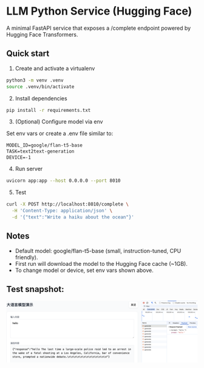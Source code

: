 # LLM Python Service (Hugging Face)

A minimal FastAPI service that exposes a /complete endpoint powered by Hugging Face Transformers.

## Quick start

1) Create and activate a virtualenv

```bash
python3 -m venv .venv
source .venv/bin/activate
```

2) Install dependencies

```bash
pip install -r requirements.txt
```

3) (Optional) Configure model via env

Set env vars or create a .env file similar to:

```
MODEL_ID=google/flan-t5-base
TASK=text2text-generation
DEVICE=-1
```

4) Run server

```bash
uvicorn app:app --host 0.0.0.0 --port 8010
```

5) Test

```bash
curl -X POST http://localhost:8010/complete \
  -H 'Content-Type: application/json' \
  -d '{"text":"Write a haiku about the ocean"}'
```

## Notes
- Default model: google/flan-t5-base (small, instruction-tuned, CPU friendly).
- First run will download the model to the Hugging Face cache (~1GB).
- To change model or device, set env vars shown above.

## Test snapshot:
![test](./resource/test.png)